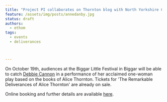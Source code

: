```yaml
---
title: "Project PI collaborates on Thornton blog with North Yorkshire County Record Office"
feature: /assets/img/posts/annedanby.jpg
status: draft
authors:
  - ethom
tags:
  - events
  - deliverances



---
```

On October 19th, audiences at the Biggar Little Festival in Biggar will be able to catch [Debbie Cannon](https://debbiecannon.org/) in a performance of her acclaimed one-woman play based on the books of Alice Thornton. Tickets for 'The Remarkable Deliverances of Alice Thornton' are already on sale. 

Online booking and further details are available [here](https://biggarce.yapsody.com/event/index/820961/the-remarkable-deliverances-of-alice-thornton).







